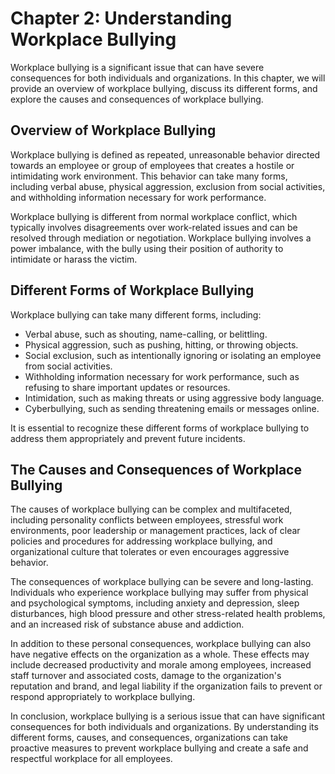 Chapter 2: Understanding Workplace Bullying
===========================================

Workplace bullying is a significant issue that can have severe consequences for both individuals and organizations. In this chapter, we will provide an overview of workplace bullying, discuss its different forms, and explore the causes and consequences of workplace bullying.

Overview of Workplace Bullying
------------------------------

Workplace bullying is defined as repeated, unreasonable behavior directed towards an employee or group of employees that creates a hostile or intimidating work environment. This behavior can take many forms, including verbal abuse, physical aggression, exclusion from social activities, and withholding information necessary for work performance.

Workplace bullying is different from normal workplace conflict, which typically involves disagreements over work-related issues and can be resolved through mediation or negotiation. Workplace bullying involves a power imbalance, with the bully using their position of authority to intimidate or harass the victim.

Different Forms of Workplace Bullying
-------------------------------------

Workplace bullying can take many different forms, including:

* Verbal abuse, such as shouting, name-calling, or belittling.
* Physical aggression, such as pushing, hitting, or throwing objects.
* Social exclusion, such as intentionally ignoring or isolating an employee from social activities.
* Withholding information necessary for work performance, such as refusing to share important updates or resources.
* Intimidation, such as making threats or using aggressive body language.
* Cyberbullying, such as sending threatening emails or messages online.

It is essential to recognize these different forms of workplace bullying to address them appropriately and prevent future incidents.

The Causes and Consequences of Workplace Bullying
-------------------------------------------------

The causes of workplace bullying can be complex and multifaceted, including personality conflicts between employees, stressful work environments, poor leadership or management practices, lack of clear policies and procedures for addressing workplace bullying, and organizational culture that tolerates or even encourages aggressive behavior.

The consequences of workplace bullying can be severe and long-lasting. Individuals who experience workplace bullying may suffer from physical and psychological symptoms, including anxiety and depression, sleep disturbances, high blood pressure and other stress-related health problems, and an increased risk of substance abuse and addiction.

In addition to these personal consequences, workplace bullying can also have negative effects on the organization as a whole. These effects may include decreased productivity and morale among employees, increased staff turnover and associated costs, damage to the organization's reputation and brand, and legal liability if the organization fails to prevent or respond appropriately to workplace bullying.

In conclusion, workplace bullying is a serious issue that can have significant consequences for both individuals and organizations. By understanding its different forms, causes, and consequences, organizations can take proactive measures to prevent workplace bullying and create a safe and respectful workplace for all employees.
